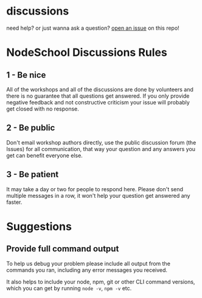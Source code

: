 discussions
===========

need help? or just wanna ask a question? [open an issue](https://github.com/nodeschool/discussions/issues) on this repo!

# NodeSchool Discussions Rules

## 1 - Be nice

All of the workshops and all of the discussions are done by volunteers and there is no guarantee that all questions get answered. If you only provide negative feedback and not constructive criticism your issue will probably get closed with no response.

## 2 - Be public

Don't email workshop authors directly, use the public discussion forum (the Issues) for all communication, that way your question and any answers you get can benefit everyone else.

## 3 - Be patient

It may take a day or two for people to respond here. Please don't send multiple messages in a row, it won't help your question get answered any faster.

# Suggestions

## Provide full command output

To help us debug your problem please include all output from the commands you ran, including any error messages you received.

It also helps to include your node, npm, git or other CLI command versions, which you can get by running `node -v`, `npm -v` etc.
